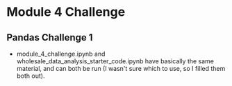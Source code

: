 # Module 4 Challenge
## Pandas Challenge 1

* module_4_challenge.ipynb and wholesale_data_analysis_starter_code.ipynb have basically the same material, and can both be run (I wasn't sure which to use, so I filled them both out).
